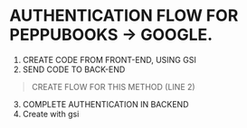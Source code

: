 # AUTHENTICATION FLOW FOR PEPPUBOOKS -> GOOGLE.

1. CREATE CODE FROM FRONT-END, USING GSI
2. SEND CODE TO BACK-END
> CREATE FLOW FOR THIS METHOD (LINE 2)
3. COMPLETE AUTHENTICATION IN BACKEND
4. Create with gsi
